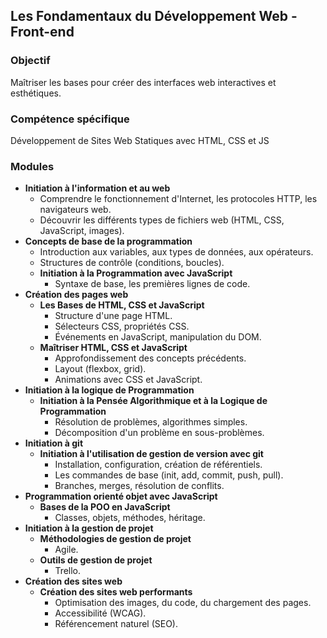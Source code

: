 ## Les Fondamentaux du Développement Web - Front-end

### Objectif

Maîtriser les bases pour créer des interfaces web interactives et esthétiques.

### Compétence spécifique

Développement de Sites Web Statiques avec HTML, CSS et JS

### Modules

* **Initiation à l'information et au web**
    * Comprendre le fonctionnement d'Internet, les protocoles HTTP, les navigateurs web.
    * Découvrir les différents types de fichiers web (HTML, CSS, JavaScript, images).
* **Concepts de base de la programmation**
    * Introduction aux variables, aux types de données, aux opérateurs.
    * Structures de contrôle (conditions, boucles).
    * **Initiation à la Programmation avec JavaScript**
        * Syntaxe de base, les premières lignes de code.
* **Création des pages web**
    * **Les Bases de HTML, CSS et JavaScript**
        * Structure d'une page HTML.
        * Sélecteurs CSS, propriétés CSS.
        * Événements en JavaScript, manipulation du DOM.
    * **Maîtriser HTML, CSS et JavaScript**
        * Approfondissement des concepts précédents.
        * Layout (flexbox, grid).
        * Animations avec CSS et JavaScript.
* **Initiation à la logique de Programmation**
    * **Initiation à la Pensée Algorithmique et à la Logique de Programmation**
        * Résolution de problèmes, algorithmes simples.
        * Décomposition d'un problème en sous-problèmes.
* **Initiation à git**
    * **Initiation à l'utilisation de gestion de version avec git**
        * Installation, configuration, création de référentiels.
        * Les commandes de base (init, add, commit, push, pull).
        * Branches, merges, résolution de conflits.
* **Programmation orienté objet avec JavaScript**
    * **Bases de la POO en JavaScript**
        * Classes, objets, méthodes, héritage.
* **Initiation à la gestion de projet**
    * **Méthodologies de gestion de projet**
        * Agile.
    * **Outils de gestion de projet**
        * Trello.
* **Création des sites web**
    * **Création des sites web performants**
        * Optimisation des images, du code, du chargement des pages.
        * Accessibilité (WCAG).
        * Référencement naturel (SEO).
